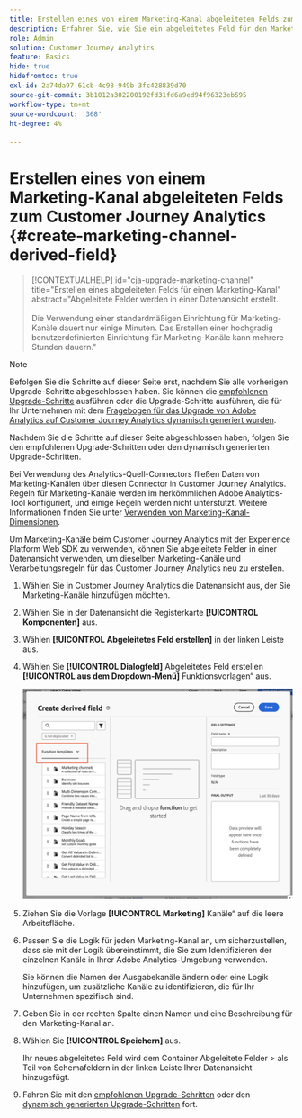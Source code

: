 ```yaml
---
title: Erstellen eines von einem Marketing-Kanal abgeleiteten Felds zum Customer Journey Analytics
description: Erfahren Sie, wie Sie ein abgeleitetes Feld für den Marketing-Kanal für das Customer Journey Analytics erstellen
role: Admin
solution: Customer Journey Analytics
feature: Basics
hide: true
hidefromtoc: true
exl-id: 2a74da97-61cb-4c98-949b-3fc428839d70
source-git-commit: 3b1012a302200192fd31fd6a9ed94f96323eb595
workflow-type: tm+mt
source-wordcount: '368'
ht-degree: 4%

---
```


# Erstellen eines von einem Marketing-Kanal abgeleiteten Felds zum Customer Journey Analytics {#create-marketing-channel-derived-field}

<!-- markdownlint-disable MD034 -->

>[!CONTEXTUALHELP]
>id="cja-upgrade-marketing-channel"
>title="Erstellen eines abgeleiteten Felds für einen Marketing-Kanal"
>abstract="Abgeleitete Felder werden in einer Datenansicht erstellt.<br><br>Die Verwendung einer standardmäßigen Einrichtung für Marketing-Kanäle dauert nur einige Minuten. Das Erstellen einer hochgradig benutzerdefinierten Einrichtung für Marketing-Kanäle kann mehrere Stunden dauern."

<!-- markdownlint-enable MD034 -->

>[!NOTE]
> 
>Befolgen Sie die Schritte auf dieser Seite erst, nachdem Sie alle vorherigen Upgrade-Schritte abgeschlossen haben. Sie können die [empfohlenen Upgrade-Schritte](/help/getting-started/cja-upgrade/cja-upgrade-recommendations.md#recommended-upgrade-steps-for-most-organizations) ausführen oder die Upgrade-Schritte ausführen, die für Ihr Unternehmen mit dem [Fragebogen für das Upgrade von Adobe Analytics auf Customer Journey Analytics dynamisch generiert wurden](https://gigazelle.github.io/cja-ttv/).
>
>Nachdem Sie die Schritte auf dieser Seite abgeschlossen haben, folgen Sie den empfohlenen Upgrade-Schritten oder den dynamisch generierten Upgrade-Schritten.

Bei Verwendung des Analytics-Quell-Connectors fließen Daten von Marketing-Kanälen über diesen Connector in Customer Journey Analytics. Regeln für Marketing-Kanäle werden im herkömmlichen Adobe Analytics-Tool konfiguriert, und einige Regeln werden nicht unterstützt. Weitere Informationen finden Sie unter [Verwenden von Marketing-Kanal-Dimensionen](/help/use-cases/aa-data/marketing-channels.md).

Um Marketing-Kanäle beim Customer Journey Analytics mit der Experience Platform Web SDK zu verwenden, können Sie abgeleitete Felder in einer Datenansicht verwenden, um dieselben Marketing-Kanäle und Verarbeitungsregeln für das Customer Journey Analytics neu zu erstellen.

1. Wählen Sie in Customer Journey Analytics die Datenansicht aus, der Sie Marketing-Kanäle hinzufügen möchten.

1. Wählen Sie in der Datenansicht die Registerkarte **[!UICONTROL Komponenten]** aus.

1. Wählen **[!UICONTROL Abgeleitetes Feld erstellen]** in der linken Leiste aus.

1. Wählen Sie **[!UICONTROL Dialogfeld]** Abgeleitetes Feld erstellen **[!UICONTROL aus dem Dropdown-Menü]** Funktionsvorlagen“ aus.

   ![Erstellen abgeleiteter Feldfunktionsvorlagen](assets/derived-field-create.png)

1. Ziehen Sie die Vorlage **[!UICONTROL Marketing]** Kanäle“ auf die leere Arbeitsfläche.

1. Passen Sie die Logik für jeden Marketing-Kanal an, um sicherzustellen, dass sie mit der Logik übereinstimmt, die Sie zum Identifizieren der einzelnen Kanäle in Ihrer Adobe Analytics-Umgebung verwenden.

   Sie können die Namen der Ausgabekanäle ändern oder eine Logik hinzufügen, um zusätzliche Kanäle zu identifizieren, die für Ihr Unternehmen spezifisch sind.

1. Geben Sie in der rechten Spalte einen Namen und eine Beschreibung für den Marketing-Kanal an.

1. Wählen Sie **[!UICONTROL Speichern]** aus.

   Ihr neues abgeleitetes Feld wird dem Container Abgeleitete Felder > als Teil von Schemafeldern in der linken Leiste Ihrer Datenansicht hinzugefügt.

1. Fahren Sie mit den [empfohlenen Upgrade-Schritten](/help/getting-started/cja-upgrade/cja-upgrade-recommendations.md#recommended-upgrade-steps-for-most-organizations) oder den [dynamisch generierten Upgrade-Schritten](https://gigazelle.github.io/cja-ttv/) fort.
